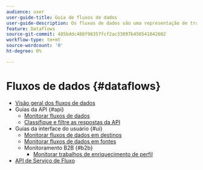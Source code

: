 ```yaml
---
audience: user
user-guide-title: Guia de fluxos de dados
user-guide-description: Os fluxos de dados são uma representação de trabalhos de dados que movem os dados pela Plataforma.
feature: Dataflows
source-git-commit: 485bddc488f98357fcf2ac33097b450541042602
workflow-type: tm+mt
source-wordcount: '0'
ht-degree: 0%

---
```



# Fluxos de dados {#dataflows}

- [Visão geral dos fluxos de dados](./home.md)
- Guias da API {#api}
   - [Monitorar fluxos de dados](./api/monitor.md)
   - [Classifique e filtre as respostas da API](./api/sort-and-filter.md)
- Guias da interface do usuário {#ui}
   - [Monitorar fluxos de dados em destinos](./ui/monitor-destinations.md)
   - [Monitorar fluxos de dados em fontes](./ui/monitor-sources.md)
   - Monitoramento B2B {#b2b}
      - [Monitorar trabalhos de enriquecimento de perfil](./ui/b2b/monitor-profile-enrichment.md)
- [API de Serviço de Fluxo](https://www.adobe.io/experience-platform-apis/references/flow-service/)